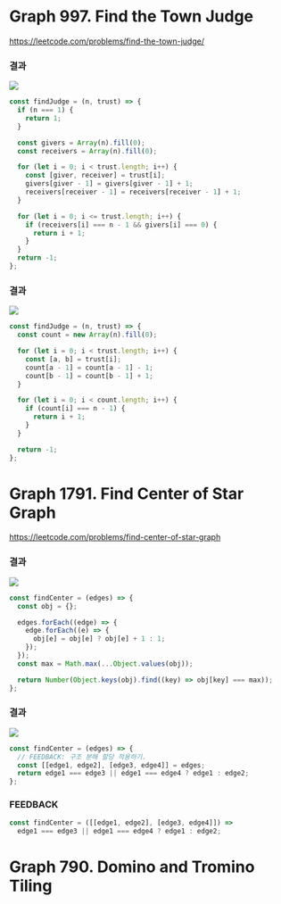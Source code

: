 # Graph 997. Find the Town Judge

https://leetcode.com/problems/find-the-town-judge/

### 결과

![](https://velog.velcdn.com/images/nsunny0908/post/012a7adc-bcb6-4b9c-8013-599b8d5f28d4/image.png)

```js
const findJudge = (n, trust) => {
  if (n === 1) {
    return 1;
  }

  const givers = Array(n).fill(0);
  const receivers = Array(n).fill(0);

  for (let i = 0; i < trust.length; i++) {
    const [giver, receiver] = trust[i];
    givers[giver - 1] = givers[giver - 1] + 1;
    receivers[receiver - 1] = receivers[receiver - 1] + 1;
  }

  for (let i = 0; i <= trust.length; i++) {
    if (receivers[i] === n - 1 && givers[i] === 0) {
      return i + 1;
    }
  }
  return -1;
};
```

### 결과

![](https://velog.velcdn.com/images/nsunny0908/post/5f0b75e1-e1ab-4311-b204-7d0b6bf8beaa/image.png)

```js
const findJudge = (n, trust) => {
  const count = new Array(n).fill(0);

  for (let i = 0; i < trust.length; i++) {
    const [a, b] = trust[i];
    count[a - 1] = count[a - 1] - 1;
    count[b - 1] = count[b - 1] + 1;
  }

  for (let i = 0; i < count.length; i++) {
    if (count[i] === n - 1) {
      return i + 1;
    }
  }

  return -1;
};
```

# Graph 1791. Find Center of Star Graph

https://leetcode.com/problems/find-center-of-star-graph

### 결과

![](https://velog.velcdn.com/images/nsunny0908/post/377beb84-2209-4b2c-90de-78590b523661/image.png)

```js
const findCenter = (edges) => {
  const obj = {};

  edges.forEach((edge) => {
    edge.forEach((e) => {
      obj[e] = obj[e] ? obj[e] + 1 : 1;
    });
  });
  const max = Math.max(...Object.values(obj));

  return Number(Object.keys(obj).find((key) => obj[key] === max));
};
```

### 결과

![](https://velog.velcdn.com/images/nsunny0908/post/809962d3-3cbd-4618-a1d2-66df27c971d0/image.png)

```js
const findCenter = (edges) => {
  // FEEDBACK: 구조 분해 할당 적용하기.
  const [[edge1, edge2], [edge3, edge4]] = edges;
  return edge1 === edge3 || edge1 === edge4 ? edge1 : edge2;
};
```

### FEEDBACK

```js
const findCenter = ([[edge1, edge2], [edge3, edge4]]) =>
  edge1 === edge3 || edge1 === edge4 ? edge1 : edge2;
```

# Graph 790. Domino and Tromino Tiling

<!-- FEEDBACK: 문제 풀어서 제출하기 ! -->

```js

```
